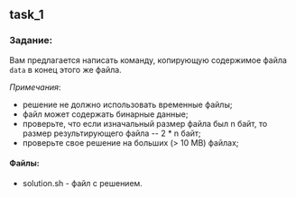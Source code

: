 ## task_1

### Задание:

Вам предлагается написать команду, копирующую содержимое файла `data` в конец
этого же файла.

_Примечания_:
 * решение не должно использовать временные файлы;
 * файл может содержать бинарные данные;
 * проверьте, что если изначальный размер файла был n байт, то размер результирующего файла -- 2 * n байт;
 * проверьте свое решение на больших (> 10 MB) файлах;

#### Файлы:
+ solution.sh - файл с решением.
